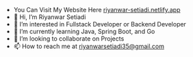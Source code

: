 - You Can Visit My Website Here [riyanwar-setiadi.netlify.app](https://riyanwar-setiadi.netlify.app/)
- 👋 Hi, I’m Riyanwar Setiadi
- 👀 I’m interested in Fullstack Developer or Backend Developer
- 🌱 I’m currently learning Java, Spring Boot, and Go
- 💞️ I’m looking to collaborate on Projects
- 📫 How to reach me at riyanwarsetiadi35@gmail.com

<!---
ryzwar65/ryzwar65 is a ✨ special ✨ repository because its `README.md` (this file) appears on your GitHub profile.
You can click the Preview link to take a look at your changes.
--->
